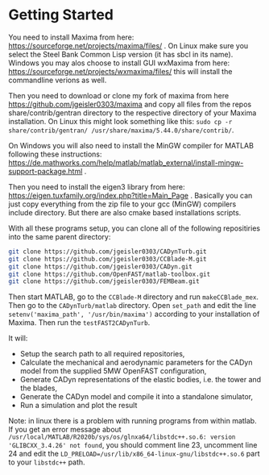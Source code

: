 # Getting Started
You need to install Maxima from here: https://sourceforge.net/projects/maxima/files/ . On Linux make sure you select the Steel Bank Common Lisp version (it has sbcl in its name). Windows you may alos choose to install GUI wxMaxima from here: https://sourceforge.net/projects/wxmaxima/files/ this will install the commandline verions as well.

Then you need to download or clone my fork of maxima from here https://github.com/jgeisler0303/maxima and copy all files from the repos share/contrib/gentran directory to the respective directory of your Maxima installation. On Linux this might look something like this: `sudo cp -r share/contrib/gentran/ /usr/share/maxima/5.44.0/share/contrib/`.

On Windows you will also need to install the MinGW compiler for MATLAB following these instructions: https://de.mathworks.com/help/matlab/matlab_external/install-mingw-support-package.html .

Then you need to install the eigen3 library from here: https://eigen.tuxfamily.org/index.php?title=Main_Page . Basically you can just copy everything from the zip file to your gcc (MinGW) compilers include directory. But there are also cmake based installations scripts.


With all these programs setup, you can clone all of the following repositiries into the same parent directory:
``` bash
git clone https://github.com/jgeisler0303/CADynTurb.git
git clone https://github.com/jgeisler0303/CCBlade-M.git
git clone https://github.com/jgeisler0303/CADyn.git
git clone https://github.com/OpenFAST/matlab-toolbox.git
git clone https://github.com/jgeisler0303/FEMBeam.git
```

Then start MATLAB, go to the `CCBlade-M` directory and run `makeCCBlade_mex`.
Then go to the `CADynTurb/matlab` directory. Open `set_path` and edit the line `setenv('maxima_path', '/usr/bin/maxima')` according to your installation of Maxima. Then run the `testFAST2CADynTurb`.

It will:
* Setup the search path to all required repositories,
* Calculate the mechanical and aerodynamic parameters for the CADyn model from the supplied 5MW OpenFAST configuration,
* Generate CADyn representations of the elastic bodies, i.e. the tower and the blades,
* Generate the CADyn model and compile it into a standalone simulator,
* Run a simulation and plot the result

Note: in linux there is a problem with running programs from within matlab. If you get an error message about `/usr/local/MATLAB/R2020b/sys/os/glnxa64/libstdc++.so.6: version 'GLIBCXX_3.4.26' not found`, you should comment line 23, uncomment line 24 and edit the `LD_PRELOAD=/usr/lib/x86_64-linux-gnu/libstdc++.so.6` part to your `libstdc++` path.

